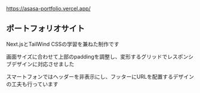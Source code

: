 https://asasa-portfolio.vercel.app/

## ポートフォリオサイト

Next.jsとTailWind CSSの学習を兼ねた制作です

画面サイズに合わせて上部のpaddingを調整し、変形するグリッドでレスポンシブデザインに対応させました

スマートフォンではヘッダーを非表示にし、フッターにURLを配置するデザインの工夫も行っています

